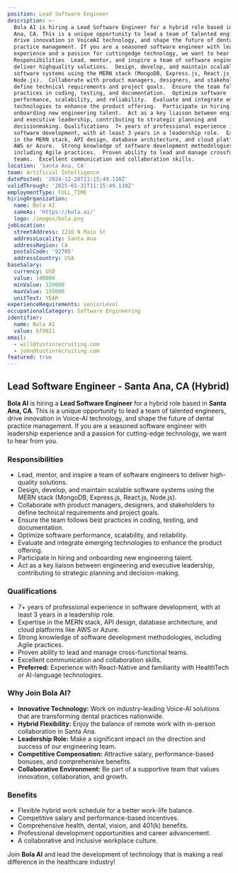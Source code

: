 ```yaml
---
position: Lead Software Engineer
description: >-
  Bola AI is hiring a Lead Software Engineer for a hybrid role based in Santa
  Ana, CA. This is a unique opportunity to lead a team of talented engineers,
  drive innovation in VoiceAI technology, and shape the future of dental
  practice management. If you are a seasoned software engineer with leadership
  experience and a passion for cuttingedge technology, we want to hear from you.
  Responsibilities  Lead, mentor, and inspire a team of software engineers to
  deliver highquality solutions.  Design, develop, and maintain scalable
  software systems using the MERN stack (MongoDB, Express.js, React.js,
  Node.js).  Collaborate with product managers, designers, and stakeholders to
  define technical requirements and project goals.  Ensure the team follows best
  practices in coding, testing, and documentation.  Optimize software
  performance, scalability, and reliability.  Evaluate and integrate emerging
  technologies to enhance the product offering.  Participate in hiring and
  onboarding new engineering talent.  Act as a key liaison between engineering
  and executive leadership, contributing to strategic planning and
  decisionmaking. Qualifications  7+ years of professional experience in
  software development, with at least 3 years in a leadership role.  Expertise
  in the MERN stack, API design, database architecture, and cloud platforms like
  AWS or Azure.  Strong knowledge of software development methodologies,
  including Agile practices.  Proven ability to lead and manage crossfunctional
  teams.  Excellent communication and collaboration skills.
location: 'Santa Ana, CA'
team: Artificial Intelligence
datePosted: '2024-12-28T11:15:49.110Z'
validThrough: '2025-01-31T11:15:49.110Z'
employmentType: FULL_TIME
hiringOrganization:
  name: Bola AI
  sameAs: 'https://bola.ai/'
  logo: /images/bola.png
jobLocation:
  streetAddress: 1210 N Main St
  addressLocality: Santa Ana
  addressRegion: CA
  postalCode: '92705'
  addressCountry: USA
baseSalary:
  currency: USD
  value: 140000
  minValue: 120000
  maxValue: 155000
  unitText: YEAR
experienceRequirements: seniorLevel
occupationalCategory: Software Engineering
identifier:
  name: Bola AI
  value: bf9821
email:
  - will@tustinrecruiting.com
  - john@tustinrecruiting.com
featured: true
---
```


## Lead Software Engineer - Santa Ana, CA (Hybrid)

**Bola AI** is hiring a **Lead Software Engineer** for a hybrid role based in **Santa Ana, CA**. This is a unique opportunity to lead a team of talented engineers, drive innovation in Voice-AI technology, and shape the future of dental practice management. If you are a seasoned software engineer with leadership experience and a passion for cutting-edge technology, we want to hear from you.

### Responsibilities
- Lead, mentor, and inspire a team of software engineers to deliver high-quality solutions.
- Design, develop, and maintain scalable software systems using the MERN stack (MongoDB, Express.js, React.js, Node.js).
- Collaborate with product managers, designers, and stakeholders to define technical requirements and project goals.
- Ensure the team follows best practices in coding, testing, and documentation.
- Optimize software performance, scalability, and reliability.
- Evaluate and integrate emerging technologies to enhance the product offering.
- Participate in hiring and onboarding new engineering talent.
- Act as a key liaison between engineering and executive leadership, contributing to strategic planning and decision-making.

### Qualifications
- 7+ years of professional experience in software development, with at least 3 years in a leadership role.
- Expertise in the MERN stack, API design, database architecture, and cloud platforms like AWS or Azure.
- Strong knowledge of software development methodologies, including Agile practices.
- Proven ability to lead and manage cross-functional teams.
- Excellent communication and collaboration skills.
- **Preferred:** Experience with React-Native and familiarity with HealthTech or AI-language technologies.

### Why Join Bola AI?
- **Innovative Technology:** Work on industry-leading Voice-AI solutions that are transforming dental practices nationwide.
- **Hybrid Flexibility:** Enjoy the balance of remote work with in-person collaboration in Santa Ana.
- **Leadership Role:** Make a significant impact on the direction and success of our engineering team.
- **Competitive Compensation:** Attractive salary, performance-based bonuses, and comprehensive benefits.
- **Collaborative Environment:** Be part of a supportive team that values innovation, collaboration, and growth.

### Benefits
- Flexible hybrid work schedule for a better work-life balance.
- Competitive salary and performance-based incentives.
- Comprehensive health, dental, vision, and 401(k) benefits.
- Professional development opportunities and career advancement.
- A collaborative and inclusive workplace culture.

Join **Bola AI** and lead the development of technology that is making a real difference in the healthcare industry!
